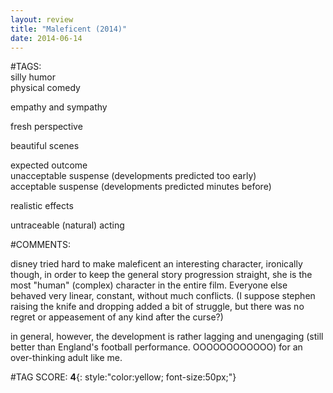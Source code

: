 ```yaml
---  
layout: review  
title: "Maleficent (2014)"  
date: 2014-06-14  
---  
```

  
#TAGS:  
silly humor  
physical comedy  
  
empathy and sympathy  
  
fresh perspective  
  
beautiful scenes  
  
expected outcome  
unacceptable suspense (developments predicted too early)  
acceptable suspense (developments predicted minutes before)  
  
realistic effects  
  
untraceable (natural) acting  
  
#COMMENTS:  
  
disney tried hard to make maleficent an interesting character, ironically though, in order to keep the general story progression straight, she is the most "human" (complex) character in the entire film. Everyone else behaved very linear, constant, without much conflicts. (I suppose stephen raising the knife and dropping added a bit of struggle, but there was no regret or appeasement of any kind after the curse?)  
  
in general, however, the development is rather lagging and unengaging (still better than England's football performance. OOOOOOOOOOOO) for an over-thinking adult like me.  
  
  
  
  
  
#TAG SCORE: **4**{: style:"color:yellow; font-size:50px;"}  
